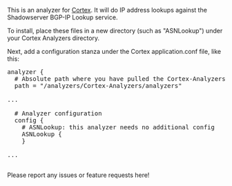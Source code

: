 This is an analyzer for [Cortex](https://github.com/CERT-BDF/Cortex/blob/master/README.md). It will do IP address lookups against the Shadowserver BGP-IP Lookup service.

To install, place these files in a new directory (such as "ASNLookup") under your Cortex Analyzers directory.

Next, add a configuration stanza under the Cortex application.conf file, like this:

<pre>
analyzer {
  # Absolute path where you have pulled the Cortex-Analyzers repository.
  path = "/analyzers/Cortex-Analyzers/analyzers"

...

  # Analyzer configuration
  config {
    # ASNLookup: this analyzer needs no additional config
    ASNLookup {
    }
    
...

</pre>
Please report any issues or feature requests here!
